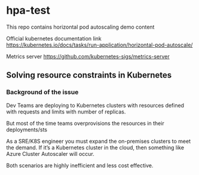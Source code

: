 # hpa-test
This repo contains horizontal pod autoscaling demo content

Official kubernetes documentation link  https://kubernetes.io/docs/tasks/run-application/horizontal-pod-autoscale/

Metrics server https://github.com/kubernetes-sigs/metrics-server 

## Solving resource constraints in Kubernetes

### Background of the issue

Dev Teams are deploying to Kubernetes clusters with resources defined with requests and
limits with number of replicas.

But most of the time teams overprovisions the resources in their deployments/sts

As a SRE/K8S engineer you must expand the on-premises clusters to meet the demand. If
it’s a Kubernetes cluster in the cloud, then something like Azure Cluster Autoscaler will
occur.

Both scenarios are highly inefficient and less cost effective.
